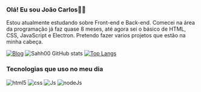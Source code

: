 ### Olá! Eu sou João Carlos🖖🏻
Estou atualmente estudando sobre Front-end e Back-end.
Comecei na área da programação já faz quase 8 meses, até agora sei o básico de HTML, CSS, JavaScript e Electron. Pretendo fazer varios projetos que estão na minha cabeça.


[![Blog](https://img.shields.io/badge/LinkedIn-0077B5?style=for-the-badge&logo=linkedin&logoColor=white)](https://www.linkedin.com/in/joao-carlos-50476a253/)
![Sahh00 GitHub stats](https://github-readme-stats.vercel.app/api?username=Sahh00&show_icons=true&theme=radical)
[![Top Langs](https://github-readme-stats.vercel.app/api/top-langs/?username=Sahh00&layout=pie)](https://github.com/anuraghazra/github-readme-stats)

### Tecnologias que uso no meu dia

<div style="display: inline_block">
    <img align="center" alt="html5" src="https://img.shields.io/badge/HTML5-E34F26?style=for-the-badge&logo=html5&logoColor=white">
    <img align="center" alt="css" src="https://img.shields.io/badge/CSS3-1572B6?style=for-the-badge&logo=css3&logoColor=white">
    <img align="center" alt="Js" src="https://img.shields.io/badge/JavaScript-323330?style=for-the-badge&logo=javascript&logoColor=F7DF1E">
    <img align="center" alt="nodeJs" src="https://img.shields.io/badge/Node.js-43853D?style=for-the-badge&logo=node.js&logoColor=white">
<div/>
